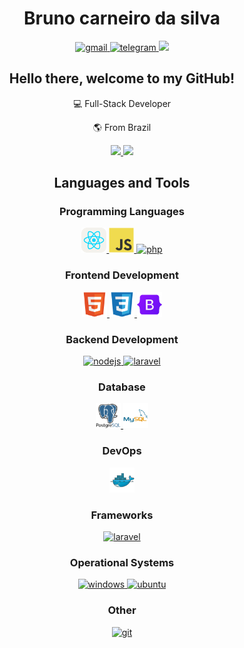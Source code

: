 <h1 align="center">Bruno carneiro da silva</h1>

<p align="center">
<a href="mailto:brunocarneirosilva7@gmail.com" target="_blank" rel="noreferrer"> <img src="https://img.shields.io/badge/Gmail-D14836?style=for-the-badge&logo=gmail&logoColor=white" alt="gmail"/> </a>
<a href="https://t.me/onurbavlis" target="_blank" rel="noreferrer"> <img src="https://img.shields.io/badge/Telegram-2CA5E0?style=for-the-badge&logo=telegram&logoColor=white" alt="telegram"/> </a>
<a href="https://www.linkedin.com/in/bruno-da-silva-041063174/" target="_blank"><img src="https://img.shields.io/badge/-LinkedIn-%230077B5?style=for-the-badge&logo=linkedin&logoColor=white" target="_blank"></a> 
</p>
<div align="center">
<h2 align="center">Hello there, welcome to my GitHub!</h2>
<div align="center">
<p>💻 Full-Stack Developer</p>
<p>🌎 From Brazil</p>
</div>
<div>
  <a href="https://github.com/bruno-carneiro-da-silva">
  <img height="180em" src="https://github-readme-stats.vercel.app/api?username=bruno-carneiro-da-silva&show_icons=true&theme=radical&include_all_commits=false&count_private=true"/>
  <img height="180em" src="https://github-readme-stats.vercel.app/api/top-langs/?username=bruno-carneiro-da-silva&layout=compact&langs_count=6&theme=radical"/>
</div>
  </a>
</div>

<h2 align="center">Languages and Tools</h2>

<h3 align="center">Programming Languages</h3>
<p align="center">
<a href="https://react.dev/" target="_blank" rel="noreferrer"> <img src="https://github.com/tandpfun/skill-icons/blob/main/icons/React-Light.svg" alt="react" width="40" height="40"/> </a>  
<a href="https://developer.mozilla.org/en-US/docs/Web/JavaScript" target="_blank" rel="noreferrer"> <img src="https://raw.githubusercontent.com/devicons/devicon/master/icons/javascript/javascript-original.svg" alt="javascript" width="40" height="40"/> </a>
<a href="https://www.php.net/" target="_blank" rel="noreferrer"> <img src="https://cdn.jsdelivr.net/gh/devicons/devicon/icons/php/php-plain.svg" alt="php" width="40" height="40"/> </a>
</p>

<h3 align="center">Frontend Development</h3>
<p align="center">
<a href="https://developer.mozilla.org/en-US/docs/Web/HTML" target="_blank" rel="noreferrer"> <img src="https://raw.githubusercontent.com/devicons/devicon/1119b9f84c0290e0f0b38982099a2bd027a48bf1/icons/html5/html5-original.svg" alt="html5" width="40" height="40"/> </a>  
<a href="https://developer.mozilla.org/en-US/docs/Web/CSS" target="_blank" rel="noreferrer"> <img src="https://raw.githubusercontent.com/devicons/devicon/1119b9f84c0290e0f0b38982099a2bd027a48bf1/icons/css3/css3-original.svg" alt="css" width="40" height="40"/> </a>
<a href="https://getbootstrap.com/" target="_blank" rel="noreferrer"> <img src="https://raw.githubusercontent.com/devicons/devicon/1119b9f84c0290e0f0b38982099a2bd027a48bf1/icons/bootstrap/bootstrap-original.svg" alt="bootstrap" width="40" height="40"/> </a>
</p>

<h3 align="center">Backend Development</h3>
<p align="center">
<a href="https://nodejs.org/en/" target="_blank" rel="noreferrer"> <img src="https://cdn.jsdelivr.net/gh/devicons/devicon/icons/nodejs/nodejs-original-wordmark.svg" alt="nodejs" width="40" height="40"/> </a>  
<a href="https://laravel.com/" target="_blank" rel="noreferrer"> <img src="https://cdn.jsdelivr.net/gh/devicons/devicon/icons/laravel/laravel-plain-wordmark.svg" alt="laravel" width="40" height="40"/> </a>
</p>

<h3 align="center">Database</h3>
<p align="center">
<a href="https://www.postgresql.org" target="_blank" rel="noreferrer"> <img src="https://raw.githubusercontent.com/devicons/devicon/master/icons/postgresql/postgresql-original-wordmark.svg" alt="postgresql" width="40" height="40"/> </a> 
<a href="https://www.mysql.com/" target="_blank" rel="noreferrer"> <img src="https://raw.githubusercontent.com/devicons/devicon/master/icons/mysql/mysql-original-wordmark.svg" alt="mysql" width="40" height="40"/> </a>
</p>

<h3 align="center">DevOps</h3>
<p align="center">
<a href="https://www.docker.com/" target="_blank" rel="noreferrer"> <img src="https://github.com/devicons/devicon/blob/master/icons/docker/docker-original.svg?short_path=bbeaed2" alt="aws" width="40" height="40"/> </a>
</p>

<h3 align="center">Frameworks</h3>
<p align="center">
<a href="https://laravel.com/" target="_blank" rel="noreferrer"> <img src="https://cdn.jsdelivr.net/gh/devicons/devicon/icons/laravel/laravel-plain-wordmark.svg" alt="laravel" width="40" height="40"/> </a>
</p>
  
<h3 align="center">Operational Systems</h3>
<p align="center">
<a href="https://www.microsoft.com/" target="_blank" rel="noreferrer"> <img src="https://cdn.jsdelivr.net/gh/devicons/devicon/icons/windows8/windows8-original.svg" alt="windows" width="40" height="40"/> </a>
<a href="https://ubuntu.com/" target="_blank" rel="noreferrer"> <img src="https://www.vectorlogo.zone/logos/ubuntu/ubuntu-icon.svg" alt="ubuntu" width="40" height="40"/> </a>
</p>

<h3 align="center">Other</h3>
<p align="center">
<a href="https://git-scm.com/" target="_blank" rel="noreferrer"> <img src="https://www.vectorlogo.zone/logos/git-scm/git-scm-icon.svg" alt="git" width="40" height="40"/> </a>
</p>
  

  
  
